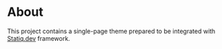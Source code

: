 # About

This project contains a single-page theme prepared to be integrated with [Statiq.dev](https://statiq.dev) framework.
